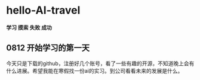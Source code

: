 # hello-AI-travel
**学习 摸索 失败 成功**

## 0812 开始学习的第一天 
今天只是下载的github，注册好几个账号，看了一些有趣的开源，不知道晚上会有什么进展。希望我能在寒假找一份ai的实习。到公司看看未来的发展是什么。
